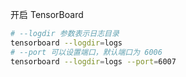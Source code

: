开启 TensorBoard

```bash
# --logdir 参数表示日志目录
tensorboard --logdir=logs
# --port 可以设置端口，默认端口为 6006
tensorboard --logdir=logs --port=6007
```

